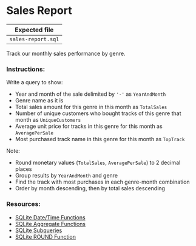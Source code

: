 # Sales Report

| Expected file |
| ------------- |
| `sales-report.sql` |

Track our monthly sales performance by genre. 

### Instructions:

Write a query to show:
- Year and month of the sale delimited by `'-'` as `YearAndMonth`
- Genre name as it is
- Total sales amount for this genre in this month as `TotalSales`
- Number of unique customers who bought tracks of this genre that month as `UniqueCustomers`
- Average unit price for tracks in this genre for this month as `AveragePerSale`
- Most purchased track name in this genre for this month as `TopTrack`

Note:
- Round monetary values (`TotalSales`, `AveragePerSale`) to 2 decimal places
- Group results by `YearAndMonth` and genre
- Find the track with most purchases in each genre-month combination
- Order by month descending, then by total sales descending

### Resources:
- [SQLite Date/Time Functions](https://www.sqlite.org/lang_datefunc.html)
- [SQLite Aggregate Functions](https://www.sqlite.org/lang_aggfunc.html)
- [SQLite Subqueries](https://www.w3resource.com/sqlite/sqlite-subqueries.php)
- [SQLite ROUND Function](https://www.sqlite.org/lang_corefunc.html#round)
